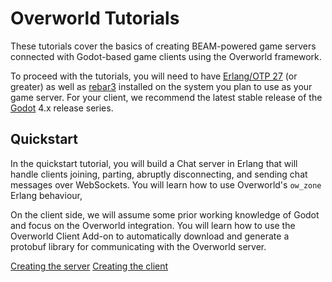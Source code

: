 # Overworld Tutorials
These tutorials cover the basics of creating BEAM-powered game servers
connected with Godot-based game clients using the Overworld framework.

To proceed with the tutorials, you will need to have [Erlang/OTP
27](https://www.erlang.org/downloads) (or greater) as well as
[rebar3](https://rebar3.org/) installed on the system you plan to use as your
game server. For your client, we recommend the latest stable release of the
[Godot](https://godotengine.com/) 4.x release series.


## Quickstart
In the quickstart tutorial, you will build a Chat server in Erlang that will
handle clients joining, parting, abruptly disconnecting, and sending chat
messages over WebSockets. You will learn how to use Overworld's `ow_zone`
Erlang behaviour, 

On the client side, we will assume some prior working knowledge of Godot and
focus on the Overworld integration. You will learn how to use the Overworld
Client Add-on to automatically download and generate a protobuf library for
communicating with the Overworld server. 

[Creating the server](server.md)
[Creating the client](client.md)
